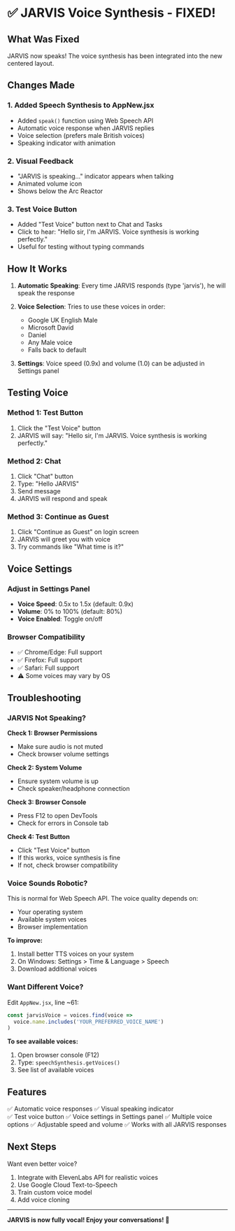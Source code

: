 # ✅ JARVIS Voice Synthesis - FIXED!

## What Was Fixed

JARVIS now speaks! The voice synthesis has been integrated into the new centered layout.

## Changes Made

### 1. Added Speech Synthesis to AppNew.jsx
- Added `speak()` function using Web Speech API
- Automatic voice response when JARVIS replies
- Voice selection (prefers male British voices)
- Speaking indicator with animation

### 2. Visual Feedback
- "JARVIS is speaking..." indicator appears when talking
- Animated volume icon
- Shows below the Arc Reactor

### 3. Test Voice Button
- Added "Test Voice" button next to Chat and Tasks
- Click to hear: "Hello sir, I'm JARVIS. Voice synthesis is working perfectly."
- Useful for testing without typing commands

## How It Works

1. **Automatic Speaking**: Every time JARVIS responds (type 'jarvis'), he will speak the response
2. **Voice Selection**: Tries to use these voices in order:
   - Google UK English Male
   - Microsoft David
   - Daniel
   - Any Male voice
   - Falls back to default

3. **Settings**: Voice speed (0.9x) and volume (1.0) can be adjusted in Settings panel

## Testing Voice

### Method 1: Test Button
1. Click the "Test Voice" button
2. JARVIS will say: "Hello sir, I'm JARVIS. Voice synthesis is working perfectly."

### Method 2: Chat
1. Click "Chat" button
2. Type: "Hello JARVIS"
3. Send message
4. JARVIS will respond and speak

### Method 3: Continue as Guest
1. Click "Continue as Guest" on login screen
2. JARVIS will greet you with voice
3. Try commands like "What time is it?"

## Voice Settings

### Adjust in Settings Panel
- **Voice Speed**: 0.5x to 1.5x (default: 0.9x)
- **Volume**: 0% to 100% (default: 80%)
- **Voice Enabled**: Toggle on/off

### Browser Compatibility
- ✅ Chrome/Edge: Full support
- ✅ Firefox: Full support
- ✅ Safari: Full support
- ⚠️ Some voices may vary by OS

## Troubleshooting

### JARVIS Not Speaking?

**Check 1: Browser Permissions**
- Make sure audio is not muted
- Check browser volume settings

**Check 2: System Volume**
- Ensure system volume is up
- Check speaker/headphone connection

**Check 3: Browser Console**
- Press F12 to open DevTools
- Check for errors in Console tab

**Check 4: Test Button**
- Click "Test Voice" button
- If this works, voice synthesis is fine
- If not, check browser compatibility

### Voice Sounds Robotic?

This is normal for Web Speech API. The voice quality depends on:
- Your operating system
- Available system voices
- Browser implementation

**To improve:**
1. Install better TTS voices on your system
2. On Windows: Settings > Time & Language > Speech
3. Download additional voices

### Want Different Voice?

Edit `AppNew.jsx`, line ~61:
```javascript
const jarvisVoice = voices.find(voice => 
  voice.name.includes('YOUR_PREFERRED_VOICE_NAME')
)
```

**To see available voices:**
1. Open browser console (F12)
2. Type: `speechSynthesis.getVoices()`
3. See list of available voices

## Features

✅ Automatic voice responses
✅ Visual speaking indicator  
✅ Test voice button
✅ Voice settings in Settings panel
✅ Multiple voice options
✅ Adjustable speed and volume
✅ Works with all JARVIS responses

## Next Steps

Want even better voice?
1. Integrate with ElevenLabs API for realistic voices
2. Use Google Cloud Text-to-Speech
3. Train custom voice model
4. Add voice cloning

---

**JARVIS is now fully vocal! Enjoy your conversations! 🎤**
